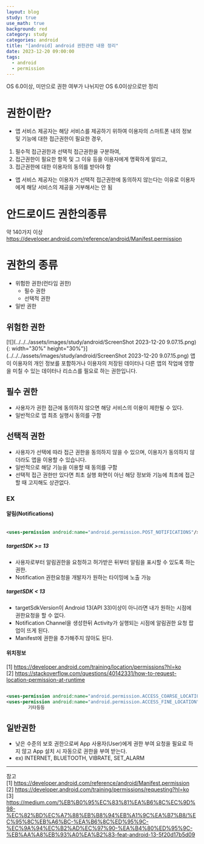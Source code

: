 ```yaml
---
layout: blog
study: true
use_math: true
background: red
category: study
categories: android
title: "[android] android 권한관련 내용 정리"
date: 2023-12-20 09:00:00
tags:
  - android
  - permission
---
```


OS 6.0이상, 미만으로 권한 여부가 나뉘지만 OS 6.0이상으로만 정리

# 권한이란?

- 앱 서비스 제공자는 해당 서비스를 제공하기 위하여 이용자의 스마트폰 내의 정보 및 기능에 대한 접근권한이 필요한 경우,

1. 필수적 접근권한과 선택적 접근권한을 구분하여,
2. 접근권한이 필요한 항목 및 그 이유 등을 이용자에게 명확하게 알리고,
3. 접근권한에 대한 이용자의 동의를 받아야 함

- 앱 서비스 제공자는 이용자가 선택적 접근권한에 동의하지 않는다는 이유로 이용자에게 해당 서비스의 제공을 거부해서는 안 됨

# 안드로이드 권한의종류

약 140가지 이상  
https://developer.android.com/reference/android/Manifest.permission

# 권한의 종류

- 위험한 권한(런타임 권한)
    - 필수 권한
    - 선택적 권한
- 일반 권한

## 위험한 권한

[![](../../../assets/images/study/android/ScreenShot 2023-12-20 9.07.15.png){: width="30%" height="30%"}](../../../assets/images/study/android/ScreenShot 2023-12-20 9.07.15.png)
앱이 이용자의 개인 정보를 포함하거나 이용자의 저장된 데이터나 다른 앱의 작업에 영향을 미칠 수 있는 데이터나 리소스를 필요로 하는 권한입니다.

## 필수 권한

- 사용자가 권한 접근에 동의하지 않으면 해당 서비스의 이용이 제한될 수 있다.
- 일반적으로 앱 최초 실행시 동의를 구함

## 선택적 권한

- 사용자가 선택에 따라 접근 권한을 동의하지 않을 수 있으며, 이용자가 동의하지 않더라도 앱을 이용할 수 있습니다.
- 일반적으로 해당 기능을 이용할 때 동의를 구함
- 선택적 접근 권한만 있다면 최초 실행 화면이 아닌 해당 정보와 기능에 최초에 접근할 때 고지해도 상관없다.

### EX

#### 알림(Notifications)

```xml

<uses-permission android:name="android.permission.POST_NOTIFICATIONS"/>
```

##### targetSDK >= 13

- 사용자로부터 알림권한을 요청하고 허가받은 뒤부터 알림을 표시할 수 있도록 하는 권한.
- Notification 권한요청을 개발자가 원하는 타이밍에 노출 가능

##### targetSDK < 13

- targetSdkVersion이 Android 13(API 33)이상이 아니라면 내가 원하는 시점에 권한요청을 할 수 없다.
- Notification Channel을 생성한뒤 Activity가 실행되는 시점에 알림권한 요청 팝업이 뜨게 된다.
- Manifest에 권한을 추가해주지 않아도 된다.

#### 위치정보

[1] https://developer.android.com/training/location/permissions?hl=ko  
[2] https://stackoverflow.com/questions/40142331/how-to-request-location-permission-at-runtime

```xml

<uses-permission android:name="android.permission.ACCESS_COARSE_LOCATION"/>
<uses-permission android:name="android.permission.ACCESS_FINE_LOCATION"/>
        기타등등
```

## 일반권한

- 낮은 수준의 보호 권한으로써 App 사용자(User)에게 권한 부여 요청을 필요로 하지 않고 App 설치 시 자동으로 권한을 부여 받는다.
- ex) INTERNET, BLUETOOTH, VIBRATE, SET_ALARM

---
참고  
[1] https://developer.android.com/reference/android/Manifest.permission  
[2] https://developer.android.com/training/permissions/requesting?hl=ko  
[3] https://medium.com/%EB%B0%95%EC%83%81%EA%B6%8C%EC%9D%98-%EC%82%BD%EC%A7%88%EB%B8%94%EB%A1%9C%EA%B7%B8/%EC%95%8C%EB%A6%BC-%EA%B6%8C%ED%95%9C-%EC%9A%94%EC%B2%AD%EC%97%90-%EA%B4%80%ED%95%9C-%EB%AA%A8%EB%93%A0%EA%B2%83-feat-android-13-5f20d17b5d09